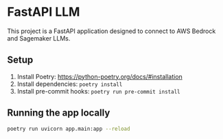 # FastAPI LLM

This project is a FastAPI application designed to connect to AWS Bedrock and Sagemaker LLMs.

## Setup

1. Install Poetry: https://python-poetry.org/docs/#installation
2. Install dependencies: `poetry install`
3. Install pre-commit hooks: `poetry run pre-commit install`

## Running the app locally

```bash
poetry run uvicorn app.main:app --reload
```